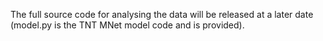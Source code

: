 The full source code for analysing the data will be released at a later date (model.py is the TNT MNet model code and is provided).
